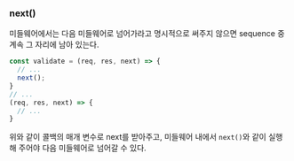 ### next()
미들웨어에서는 다음 미들웨어로 넘어가라고 명시적으로 써주지 않으면 sequence 중 계속 그 자리에 남아 있는다.  
```js
const validate = (req, res, next) => {
  // ...
  next();
}
// ...
(req, res, next) => {
  // ...
}
```
위와 같이 콜백의 매개 변수로 next를 받아주고, 미들웨어 내에서 `next()`와 같이 실행해 주어야 다음 미들웨어로 넘어갈 수 있다.  